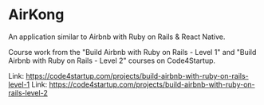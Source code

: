 # AirKong

An application similar to Airbnb with Ruby on Rails & React Native.

Course work from the "Build Airbnb with Ruby on Rails - Level 1" and "Build Airbnb with Ruby on Rails - Level 2" courses on Code4Startup.

Link: https://code4startup.com/projects/build-airbnb-with-ruby-on-rails-level-1
Link: https://code4startup.com/projects/build-airbnb-with-ruby-on-rails-level-2
